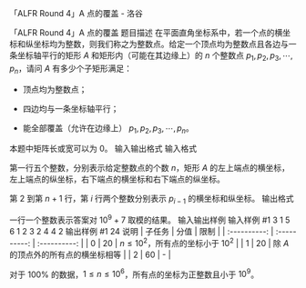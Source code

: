 



「ALFR Round 4」A 点的覆盖 - 洛谷














「ALFR Round 4」A 点的覆盖
题目描述
在平面直角坐标系中，若一个点的横坐标和纵坐标均为整数，则我们称之为整数点。给定一个顶点均为整数点且各边与一条坐标轴平行的矩形 $A$ 和矩形内（可能在其边缘上）的 $n$ 个整数点 $p_1,p_2,p_3,\cdots,p_n$，请问 $A$ 有多少个子矩形满足：

- 顶点均为整数点；

- 四边均与一条坐标轴平行；

- 能全部覆盖（允许在边缘上） $p_1,p_2,p_3,\cdots,p_n$。

本题中矩阵长或宽可以为 $0$。
输入输出格式
输入格式

第一行五个整数，分别表示给定整数点的个数 $n$，矩形 $A$ 的左上端点的横坐标，左上端点的纵坐标，右下端点的横坐标和右下端点的纵坐标。

第 $2$ 到第 $n+1$ 行，第 $i$ 行两个整数分别表示 $p_{i-1}$ 的横坐标和纵坐标。
输出格式

一行一个整数表示答案对 $10^9+7$ 取模的结果。
输入输出样例
输入样例 #1
3 1 5 6 1
2 3
2 4
4 2
输出样例 #1
24
说明
| 子任务 | 分值 | 限制 |
| :----------: | :----------: | :----------: |
| $0$ | $20$ | $n\le10^2$，所有点的坐标小于 $10^2$ |
| $1$ | $20$ | 除 $A$ 的顶点外的所有点的横坐标相等 |
| $2$ | $60$ | - |

对于 $100\%$ 的数据，$1\le n\le10^6$，所有点的坐标为正整数且小于 $10^9$。






